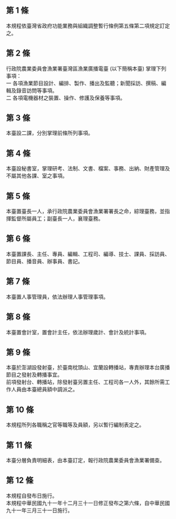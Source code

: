 第 1 條
-------
本規程依臺灣省政府功能業務與組織調整暫行條例第五條第二項規定訂定  
之。

第 2 條
-------
行政院農業委員會漁業署臺灣區漁業廣播電臺 (以下簡稱本臺) 掌理下列  
事項：  
一  各項漁業節目設計、編排、製作、播出及監聽；新聞採訪、撰稿、編  
    輯及錄音訪問等事項。  
二  各項電機器材之裝置、操作、修護及保養等事項。

第 3 條
-------
本臺設二課，分別掌理前條所列事項。

第 4 條
-------
本臺設秘書室，掌理研考、法制、文書、檔案、事務、出納、財產管理及  
不屬其他各課、室之事項。

第 5 條
-------
本臺置臺長一人，承行政院農業委員會漁業署署長之命，綜理臺務，並指  
揮監督所屬員工；副臺長一人，襄理臺務。

第 6 條
-------
本臺置課長、主任、專員、編輯、工程司、編導、技士、課員、採訪員、  
節目員、播音員、辦事員、書記。

第 7 條
-------
本臺置人事管理員，依法辦理人事管理事項。

第 8 條
-------
本臺置會計室，置會計主任，依法辦理歲計、會計及統計事項。

第 9 條
-------
本臺於澎湖設發射臺，於臺南枕頭山、宜蘭設轉播站，專責辦理本台廣播  
節目之發射及轉播事宜。  
前項發射台、轉播站，除發射臺另置主任、工程司各一人外，其餘所需工  
作人員由本臺總員額中調派之。

第 10 條
--------
本規程所列各職稱之官等職等及員額，另以暫行編制表定之。

第 11 條
--------
本臺分層負責明細表，由本臺訂定，報行政院農業委員會漁業署備查。

第 12 條
--------
本規程自發布日施行。  
本規程中華民國九十一年十二月三十一日修正發布之第六條，自中華民國  
九十一年三月三十一日施行。

